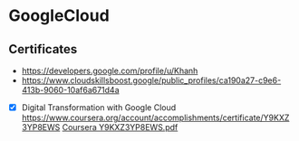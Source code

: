 # GoogleCloud
## Certificates
- https://developers.google.com/profile/u/Khanh
- https://www.cloudskillsboost.google/public_profiles/ca190a27-c9e6-413b-9060-10af6a671d4a
- [x] Digital Transformation with Google Cloud https://www.coursera.org/account/accomplishments/certificate/Y9KXZ3YP8EWS [Coursera Y9KXZ3YP8EWS.pdf](https://github.com/lvhkhanh/GoogleCloud/files/11250565/Coursera.Y9KXZ3YP8EWS.pdf)
